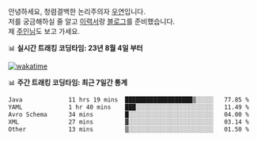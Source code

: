 안녕하세요, 청렴결백한 논리주의자 [우연](https://dev-wooyeon.github.io/quiz-app/)입니다.  
저를 궁금해하실 줄 알고 [이력서](https://ieunune.notion.site/d836ecc9172144d4b39f185b89f16a62)랑 [블로그](https://notion-blog-ieunune.vercel.app)를 준비했습니다.  
제 [주인님](https://www.instagram.com/lovely_hiru_hari_s2/)도 보고 가세요.


📊 **실시간 트래킹 코딩타임: 23년 8월 4일 부터**  

[![wakatime](https://wakatime.com/badge/user/099dd627-fdab-4072-b87a-fa91c7a76d8d.svg?style=for-the-badge)](https://wakatime.com/@099dd627-fdab-4072-b87a-fa91c7a76d8d)

📊 **주간 트래킹 코딩타임: 최근 7일간 통계**

<!--START_SECTION:waka-->

```txt
Java             11 hrs 19 mins  ███████████████████▒░░░░░   77.85 %
YAML             1 hr 40 mins    ███░░░░░░░░░░░░░░░░░░░░░░   11.49 %
Avro Schema      34 mins         █░░░░░░░░░░░░░░░░░░░░░░░░   04.00 %
XML              27 mins         ▓░░░░░░░░░░░░░░░░░░░░░░░░   03.14 %
Other            13 mins         ▒░░░░░░░░░░░░░░░░░░░░░░░░   01.50 %
```

<!--END_SECTION:waka-->

<!-- ![](./profile-3d-contrib/profile-night-view.svg)-->
